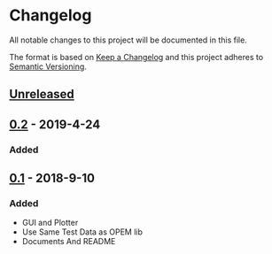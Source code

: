 # Changelog
All notable changes to this project will be documented in this file.

The format is based on [Keep a Changelog](http://keepachangelog.com/en/1.0.0/)
and this project adheres to [Semantic Versioning](http://semver.org/spec/v2.0.0.html).

## [Unreleased]
## [0.2] - 2019-4-24
### Added
## [0.1] - 2018-9-10
### Added
- GUI and Plotter
- Use Same Test Data as OPEM lib
- Documents And README


[Unreleased]: https://github.com/ECSIM/gopem/compare/v0.2...develop
[0.2]: https://github.com/ECSIM/gopem/compare/v0.1...v0.2
[0.1]: https://github.com/ECSIM/gopem/compare/0f35fc9...v0.1
